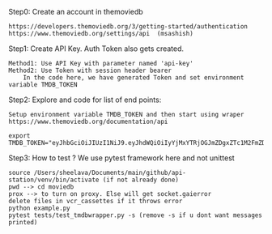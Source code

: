 
Step0: Create an account in themoviedb

    https://developers.themoviedb.org/3/getting-started/authentication
    https://www.themoviedb.org/settings/api  (msashish)

Step1: Create API Key. Auth Token also gets created.

    Method1: Use API Key with parameter named 'api-key'
    Method2: Use Token with session header bearer
        In the code here, we have generated Token and set environment variable TMDB_TOKEN
  
Step2: Explore and code for list of end points:

    Setup environment variable TMDB_TOKEN and then start using wraper
    https://www.themoviedb.org/documentation/api

    export TMDB_TOKEN="eyJhbGciOiJIUzI1NiJ9.eyJhdWQiOiIyYjMxYTRjOGJmZDgxZTc1M2FmZDMyNTdhMTZiMjNlYSIsInN1YiI6IjVlMzZlODgyMGMyNzEwMDAxNTcxZDc5MyIsInNjb3BlcyI6WyJhcGlfcmVhZCJdLCJ2ZXJzaW9uIjoxfQ.qPIUmZqIcHr56qsxHhVmGlf4jznfnKIcwk0Y04ni7Dc"

Step3: How to test ? We use pytest framework here and not unittest

    source /Users/sheelava/Documents/main/github/api-station/venv/bin/activate (if not already done)
    pwd --> cd moviedb
    prox --> to turn on proxy. Else will get socket.gaierror
    delete files in vcr_cassettes if it throws error
    python example.py
    pytest tests/test_tmdbwrapper.py -s (remove -s if u dont want messages printed)
    